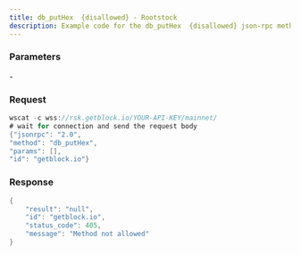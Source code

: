 ```yaml
---
title: db_putHex  {disallowed} - Rootstock
description: Example code for the db_putHex  {disallowed} json-rpc method. Сomplete guide on how to use db_putHex  {disallowed} json-rpc in GetBlock.io Web3 documentation.
---
```


### Parameters


\-

### Request

``` java
wscat -c wss://rsk.getblock.io/YOUR-API-KEY/mainnet/ 
# wait for connection and send the request body 
{"jsonrpc": "2.0",
"method": "db_putHex",
"params": [],
"id": "getblock.io"}
```

###  Response

``` java
{
    "result": "null",
    "id": "getblock.io",
    "status_code": 405,
    "message": "Method not allowed"
}
```

